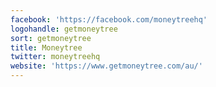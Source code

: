 ```yaml
---
facebook: 'https://facebook.com/moneytreehq'
logohandle: getmoneytree
sort: getmoneytree
title: Moneytree
twitter: moneytreehq
website: 'https://www.getmoneytree.com/au/'
---
```

